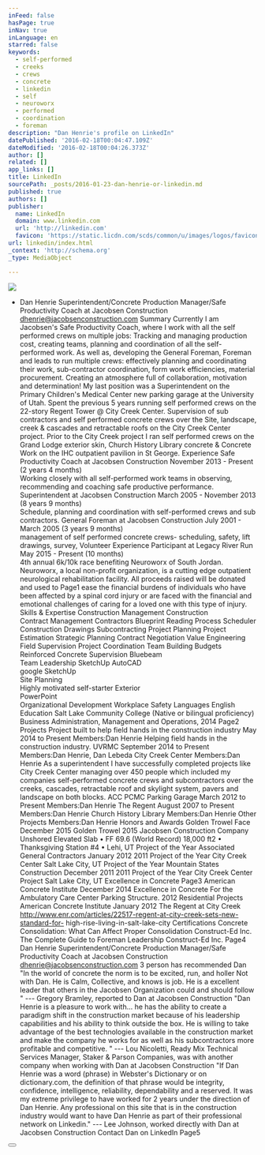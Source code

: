 ```yaml
---
inFeed: false
hasPage: true
inNav: true
inLanguage: en
starred: false
keywords:
  - self-performed
  - creeks
  - crews
  - concrete
  - linkedin
  - self
  - neuroworx
  - performed
  - coordination
  - foreman
description: "Dan Henrie's profile on LinkedIn"
datePublished: '2016-02-18T00:04:47.109Z'
dateModified: '2016-02-18T00:04:26.373Z'
author: []
related: []
app_links: []
title: LinkedIn
sourcePath: _posts/2016-01-23-dan-henrie-or-linkedin.md
published: true
authors: []
publisher:
  name: LinkedIn
  domain: www.linkedin.com
  url: 'http://linkedin.com'
  favicon: 'https://static.licdn.com/scds/common/u/images/logos/favicons/v1/favicon.ico'
url: linkedin/index.html
_context: 'http://schema.org'
_type: MediaObject

---
```

![](https://the-grid-user-content.s3-us-west-2.amazonaws.com/5d245d74-3bcb-4d63-9ebb-b4f5b14f01c2.png)

* Dan Henrie
Superintendent/Concrete Production Manager/Safe Productivity Coach at Jacobsen Construction
dhenrie@jacobsenconstruction.com
Summary
Currently I am Jacobsen's Safe Productivity Coach, where I work with all the self performed crews on multiple
jobs: Tracking and managing production cost, creating teams, planning and coordination of all the self-
performed work. As well as, developing the General Foreman, Foreman and leads to run multiple crews:
effectively planning and coordinating their work, sub-contractor coordination, form work efficiencies, material
procurement. Creating an atmosphere full of collaboration, motivation and determination! My last position
was a Superintendent on the Primary Children's Medical Center new parking garage at the University of Utah.
Spent the previous 5 years running self performed crews on the 22-story Regent Tower @ City Creek Center.
Supervision of sub contractors and self performed concrete crews over the Site, landscape, creek & cascades
and retractable roofs on the City Creek Center project. Prior to the City Creek project I ran self performed
crews on the Grand Lodge exterior skin, Church History Library concrete & Concrete Work on the IHC
outpatient pavilion in St George.
Experience
Safe Productivity Coach at Jacobsen Construction
November 2013 - Present (2 years 4 months)  
Working closely with all self-performed work teams in observing, recommending and coaching safe
productive performance.
Superintendent at Jacobsen Construction
March 2005 - November 2013 (8 years 9 months)  
Schedule, planning and coordination with self-performed crews and sub contractors.
General Foreman at Jacobsen Construction
July 2001 - March 2005 (3 years 9 months)  
management of self performed concrete crews- scheduling, safety, lift drawings, survey,
Volunteer Experience
Participant at Legacy River Run
May 2015 - Present (10 months)  
4th annual 6k/10k race benefiting Neuroworx of South Jordan. Neuroworx, a local non-profit organization, is
a cutting edge outpatient neurological rehabilitation facility. All proceeds raised will be donated and used to
Page1
ease the financial burdens of individuals who have been affected by a spinal cord injury or are faced with the
financial and emotional challenges of caring for a loved one with this type of injury.
Skills & Expertise
Construction Management
Construction  
Contract Management
Contractors
Blueprint Reading
Process Scheduler
Construction Drawings
Subcontracting
Project Planning
Project Estimation
Strategic Planning
Contract Negotiation
Value Engineering
Field Supervision
Project Coordination
Team Building
Budgets
Reinforced Concrete
Supervision
Bluebeam  
Team Leadership
SketchUp
AutoCAD  
google SketchUp  
Site Planning  
Highly motivated self-starter
Exterior  
PowerPoint  
Organizational Development
Workplace Safety
Languages
English
Education
Salt Lake Community College
(Native or bilingual proficiency)
Business Administration, Management and Operations, 2014
Page2
Projects
Project built to help field hands in the construction industry
May 2014 to Present
Members:Dan Henrie
Helping field hands in the construction industry.
UVRMC
September 2014 to Present
Members:Dan Henrie, Dan Lebeda
City Creek Center
Members:Dan Henrie
As a superintendent I have successfully completed projects like City Creek Center managing over 450 people
which included my companies self-performed concrete crews and subcontractors over the creeks, cascades,
retractable roof and skylight system, pavers and landscape on both blocks.
ACC PCMC Parking Garage
March 2012 to Present
Members:Dan Henrie
The Regent
August 2007 to Present
Members:Dan Henrie
Church History Library
Members:Dan Henrie
Other Projects
Members:Dan Henrie
Honors and Awards
Golden Trowel
Face  
December 2015
Golden Trowel 2015 Jacobsen Construction Company Unshored Elevated Slab • FF 69.6 (World Record)
18,000 ft2 • Thanksgiving Station \#4 • Lehi, UT
Project of the Year
Associated General Contractors
January 2012
2011 Project of the Year City Creek Center Salt Lake City, UT
Project of the Year
Mountain States Construction
December 2011
2011 Project of the Year City Creek Center Project Salt Lake City, UT
Excellence in Concrete
Page3
American Concrete Institute
December 2014
Excellence in Concrete For the Ambulatory Care Center Parking Structure.
2012 Residential Projects
American Concrete Institute
January 2012
The Regent at City Creek http://www.enr.com/articles/22517-regent-at-city-creek-sets-new-standard-for-
high-rise-living-in-salt-lake-city
Certifications
Concrete Consolidation: What Can Affect Proper Consolidation
Construct-Ed Inc.
The Complete Guide to Foreman Leadership
Construct-Ed Inc.
Page4
Dan Henrie
Superintendent/Concrete Production Manager/Safe Productivity Coach at Jacobsen Construction
dhenrie@jacobsenconstruction.com
3 person has recommended Dan  
"In the world of concrete the norm is to be excited, run, and holler Not with Dan. He is Calm, Collective, and
knows is job. He is a excellent leader that others in the Jacobsen Organization could and should follow "
--- Gregory Bramley, reported to Dan at Jacobsen Construction
"Dan Henrie is a pleasure to work with... he has the ability to create a paradigm shift in the construction
market because of his leadership capabilities and his ability to think outside the box. He is willing to take
advantage of the best technologies available in the construction market and make the company he works for
as well as his subcontractors more profitable and competitive. "
--- Lou Nicoletti, Ready Mix Technical Services Manager, Staker & Parson Companies, was with another
company when working with Dan at Jacobsen Construction
"If Dan Henrie was a word (phrase) in Webster's Dictionary or on dictionary.com, the definition of that
phrase would be integrity, confidence, intelligence, reliability, dependability and a reserved. It was my
extreme privilege to have worked for 2 years under the direction of Dan Henrie. Any professional on this site
that is in the construction industry would want to have Dan Henrie as part of their professional network on
Linkedin."
--- Lee Johnson, worked directly with Dan at Jacobsen Construction
Contact Dan on LinkedIn
Page5 

<button style=""></button>